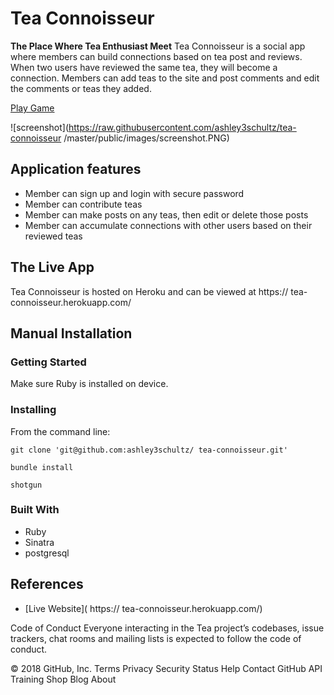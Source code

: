 # Tea Connoisseur
**The Place Where Tea Enthusiast Meet**
Tea Connoisseur is a social app where members can build connections based on tea post and reviews. When two users have reviewed the same tea, they will become a connection. Members can add teas to the site and post comments and edit the comments or teas they added.

 [Play Game]( https://tea-connoisseur.herokuapp.com/)

![screenshot](https://raw.githubusercontent.com/ashley3schultz/tea-connoisseur /master/public/images/screenshot.PNG)

## Application features

* Member can sign up and login with secure password
* Member can contribute teas
* Member can make posts on any teas, then edit or delete those posts
* Member can accumulate connections with other users based on their reviewed teas

## The Live App
Tea Connoisseur is hosted on Heroku and can be viewed at https:// tea-connoisseur.herokuapp.com/

## Manual Installation 

### Getting Started 
Make sure Ruby is installed on device.

### Installing
From the command line:
  ```
  git clone 'git@github.com:ashley3schultz/ tea-connoisseur.git'
  ```
  ```
bundle install
  ```
  ```
  shotgun
  ```
	
### Built With
* Ruby
* Sinatra
* postgresql

## References
* [Live Website]( https:// tea-connoisseur.herokuapp.com/)

Code of Conduct Everyone interacting in the Tea project’s codebases, issue trackers, chat rooms and mailing lists is expected to follow the code of conduct.

© 2018 GitHub, Inc. Terms Privacy Security Status Help Contact GitHub API Training Shop Blog About
